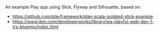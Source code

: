 An example Play app using Slick, Flyway and Silhouette, based on:
* https://github.com/playframework/play-scala-isolated-slick-example
* https://www.ibm.com/developerworks/library/wa-playful-web-dev-1-trs-bluemix/index.html
